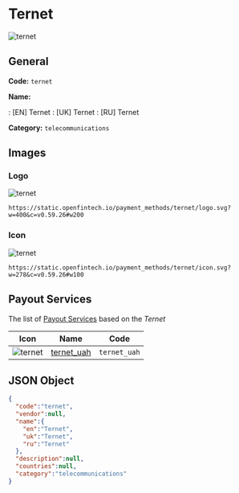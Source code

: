 
# Ternet 
![ternet](https://static.openfintech.io/payment_methods/ternet/logo.svg?w=400&c=v0.59.26#w200)  

## General 
**Code:** `ternet` 
 
**Name:** 
 
:	[EN] Ternet 
:	[UK] Ternet 
:	[RU] Ternet 
 
**Category:** `telecommunications` 
 

## Images 

### Logo 
![ternet](https://static.openfintech.io/payment_methods/ternet/logo.svg?w=400&c=v0.59.26#w200)  

```
https://static.openfintech.io/payment_methods/ternet/logo.svg?w=400&c=v0.59.26#w200
```  

### Icon 
![ternet](https://static.openfintech.io/payment_methods/ternet/icon.svg?w=278&c=v0.59.26#w100)  

```
https://static.openfintech.io/payment_methods/ternet/icon.svg?w=278&c=v0.59.26#w100
```  

## Payout Services 
 
The list of [Payout Services](/payout-services/) based on the _Ternet_ 

|Icon|Name|Code| 
|:---:|:---:|:---:| 
|![ternet](https://static.openfintech.io/payout_methods/ternet/icon.svg?w=278&c=v0.59.26#w40) |[ternet_uah](/payout-services/ternet_uah/)|`ternet_uah`| 
 

## JSON Object 

```json
{
  "code":"ternet",
  "vendor":null,
  "name":{
    "en":"Ternet",
    "uk":"Ternet",
    "ru":"Ternet"
  },
  "description":null,
  "countries":null,
  "category":"telecommunications"
}
```  
